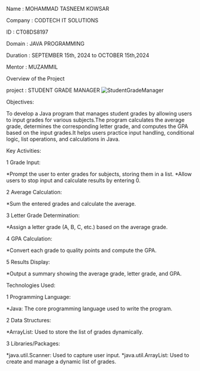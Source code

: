 Name : MOHAMMAD TASNEEM KOWSAR

Company : CODTECH IT SOLUTIONS

ID : CT08DS8197

Domain : JAVA PROGRAMMING

Duration : SEPTEMBER 15th, 2024 to OCTOBER 15th,2024

Mentor : MUZAMMIL

Overview of the Project

project : STUDENT GRADE MANAGER
![StudentGradeManager](https://github.com/user-attachments/assets/81cdced9-9ce4-49c2-a156-1797aec060be)

Objectives:

To develop a Java program that manages student grades by allowing users to input grades for various subjects.The program calculates the average grade, determines the corresponding letter grade, and computes the GPA based on the input grades.It helps users practice input handling, conditional logic, list operations, and calculations in Java.

Key Activities:

1 Grade Input:
        
  *Prompt the user to enter grades for subjects, storing them in a list.
  *Allow users to stop input and calculate results by entering 0.

2 Average Calculation:
       
  *Sum the entered grades and calculate the average.
        
3 Letter Grade Determination:
        
  *Assign a letter grade (A, B, C, etc.) based on the average grade.

4 GPA Calculation:
        
  *Convert each grade to quality points and compute the GPA.

5 Results Display:
       
  *Output a summary showing the average grade, letter grade, and GPA.

Technologies Used:

1 Programming Language:

  *Java: The core programming language used to write the program.

2 Data Structures:

  *ArrayList: Used to store the list of grades dynamically.

3 Libraries/Packages:

  *java.util.Scanner: Used to capture user input.
  *java.util.ArrayList: Used to create and manage a dynamic list of grades.

